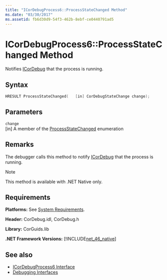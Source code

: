 ```yaml
---
title: "ICorDebugProcess6::ProcessStateChanged Method"
ms.date: "03/30/2017"
ms.assetid: fb6d30d9-54f3-462b-8ebf-ce0440791ad5
---
```

# ICorDebugProcess6::ProcessStateChanged Method
Notifies [ICorDebug](icordebug-interface.md) that the process is running.  
  
## Syntax  
  
```cpp  
HRESULT ProcessStateChanged(   [in] CorDebugStateChange change);  
```  
  
## Parameters  
 `change`  
 [in] A member of the [ProcessStateChanged](icordebugprocess6-processstatechanged-method.md) enumeration  
  
## Remarks  
 The debugger calls this method to notify [ICorDebug](icordebug-interface.md) that the process is running.  
  
> [!NOTE]
> This method is available with .NET Native only.  
  
## Requirements  
 **Platforms:** See [System Requirements](../../get-started/system-requirements.md).  
  
 **Header:** CorDebug.idl, CorDebug.h  
  
 **Library:** CorGuids.lib  
  
 **.NET Framework Versions:** [!INCLUDE[net_46_native](../../../../includes/net-46-native-md.md)]  
  
## See also

- [ICorDebugProcess6 Interface](icordebugprocess6-interface.md)
- [Debugging Interfaces](debugging-interfaces.md)
